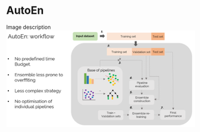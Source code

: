 # AutoEn
Image description
![Alt text](https://github.com/jsebanaz90/AutoEn/blob/main/Supplementary%20documents/AutoEn_detailed_workflow.PNG "Optional Title")
